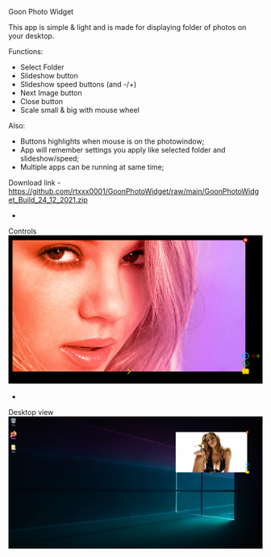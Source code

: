 Goon Photo Widget

This app is simple & light and is made for displaying folder of photos on your desktop. 

Functions:
- Select Folder
- Slideshow button 
- Slideshow speed buttons (and -/+)
- Next Image button
- Close button
- Scale small & big with mouse wheel

Also:
+ Buttons highlights when mouse is on the photowindow;
+ App will remember settings you apply like selected folder and slideshow/speed;
+ Multiple apps can be running at same time;

Download link - https://github.com/rtxxx0001/GoonPhotoWidget/raw/main/GoonPhotoWidget_Build_24_12_2021.zip

-

Controls
![myimage-alt-tag](https://raw.githubusercontent.com/rtxxx0001/GoonPhotoWidget/main/GPW1.png)

-

Desktop view
![myimage-alt-tag](https://raw.githubusercontent.com/rtxxx0001/GoonPhotoWidget/main/GPW3.png)
